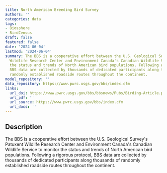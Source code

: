```yaml
---
title: North American Breeding Bird Survey
authors: ''
categories: data
tags:
- Biosphere
- BirdCensus
draft: false
featured: false
date: '2024-06-04'
lastmod: '2024-06-04'
summary: The BBS is a cooperative effort between the U.S. Geological Survey's Patuxent
  Wildlife Research Center and Environment Canada's Canadian Wildlife Service to monitor
  the status and trends of North American bird populations. Following a rigorous protocol,
  BBS data are collected by thousands of dedicated participants along thousands of
  randomly established roadside routes throughout the continent.
model_repository: ''
data_repository: https://www.pwrc.usgs.gov/bbs/index.cfm
links:
  url_doi: https://www.pwrc.usgs.gov/bbs/bbsnews/Pubs/Birding-Article.pdf
  url_pdf: ''
  url_source: https://www.pwrc.usgs.gov/bbs/index.cfm
  url_docs: ''
---
```


## Description

The BBS is a cooperative effort between the U.S. Geological Survey's Patuxent Wildlife Research Center and Environment Canada's Canadian Wildlife Service to monitor the status and trends of North American bird populations. Following a rigorous protocol, BBS data are collected by thousands of dedicated participants along thousands of randomly established roadside routes throughout the continent.

